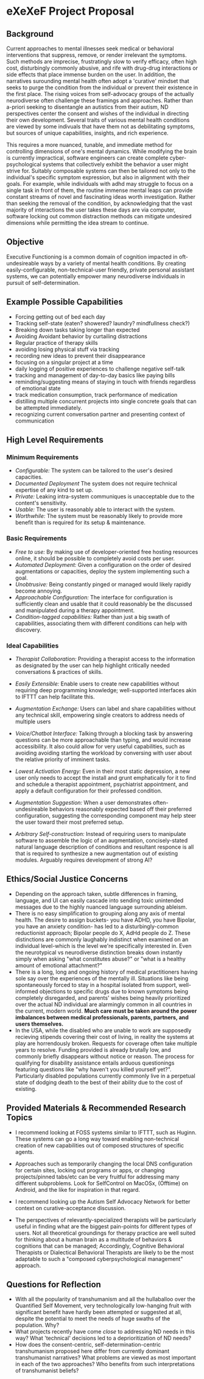 # eXeXeF Project Proposal


## Background

Current approaches to mental illnesses seek medical or behavioral interventions that suppress, remove, or render irrelevant the symptoms. Such methods are imprecise, frustratingly slow to verify efficacy, often high cost, disturbingly commonly abusive, and rife with drug-drug interactions or side effects that place immense burden on the user. In addition, the narratives surounding mental health often adopt a 'curative' mindset that seeks to purge the condition from the individual or prevent their existence in the first place. The rising voices from self-advocacy groups of the actually neurodiverse often challenge these framings and approaches. Rather than a-priori seeking to disentangle an autistics from their autism, ND perspectives center the consent and wishes of the individual in directing their own development. Several traits of various mental health conditions are viewed by some indivuals that have them not as debilitating symptoms, but sources of unique capabilities, insights, and rich experience.

This requires a more nuanced, tunable, and immediate method for controlling dimensions of one's mental dynamics. While modifying the brain is currently impractical, software engineers can create complete cyber-psychological systems that collectively exhibit the behavior a user might strive for. Suitably composable systems can then be tailored not only to the individual's specific symptom expression, but also in alignment with their goals. For example, while individuals with adhd may struggle to focus on a single task in front of them, the routine immense mental leaps can provide constant streams of novel and fascinating ideas worth investigation. Rather than seeking the removal of the condition, by acknowledging that the vast majority of interactions the user takes these days are via computer, software locking out common distraction methods can mitigate undesired dimensions while permitting the idea stream to continue.

## Objective 

Executive Functioning is a common domain of cognition impacted in oft-undesireable ways by a variety of mental health conditions. By creating easily-configurable, non-technical-user friendly, private personal assistant systems, we can potentially empower many neurodiverse individuals in pursuit of self-determination.

## Example Possible Capabilities
- Forcing getting out of bed each day
- Tracking self-state (eaten? showered? laundry? mindfullness check?)
- Breaking down tasks taking longer than expected
- Avoiding Avoidant behavior by curtailing distractions
- Regular practice of therapy skills
- avoiding losing physical stuff via tracking
- recording new ideas to prevent their disappearance
- focusing on a singular project at a time
- daily logging of positive experiences to challenge negative self-talk
- tracking and management of day-to-day basics like paying bills
- reminding/suggesting means of staying in touch with friends regardless of emotional state
- track medication consumption, track performance of medication
- distilling multiple concurrent projects into single concrete goals that can be attempted immediately.
- recognizing current conversation partner and presenting context of communication

## High Level Requirements

### Minimum Requirements

- *Configurable:* The system can be tailored to the user's desired capacities.
- *Documented Deployment* The system does not require technical expertise of any kind to set up.
- *Private:* Leaking intra-system communiques is unacceptable due to the content's sensitivity.
- *Usable:* The user is reasonably able to interact with the system.
- *Worthwhile:* The system must be reasonably likely to provide more benefit than is required for its setup & maintenance.

### Basic Requirements
- *Free to use:* By making use of developer-oriented free hosting resources online, it should be possible to completely avoid costs per user.
- *Automated Deployment:* Given a configuration on the order of desired augmentations or capacities, deploy the system implementing such a goal.
- *Unobtrusive:* Being constantly pinged or managed would likely rapidly become annoying.
- *Approachable Configuration:* The interface for configuration is sufficiently clean and usable that it could reasonably be the discussed and manipulated during a therapy appointment.
- *Condition-tagged capabilities:* Rather than just a big swath of capabilities, associating them with different conditions can help with discovery.

### Ideal Capabilities

- *Therapist Collaboration:* Providing a therapist access to the information as designated by the user can help highlight critically needed conversations & practices of skills.
- *Easily Extensible:* Enable users to create new capabilities without requiring deep programming knowledge; well-supported interfaces akin to IFTTT can help facilitate this.
- *Augmentation Exchange:* Users can label and share capabilities without any technical skill, empowering single creators to address needs of multiple users
- *Voice/Chatbot Interface:* Talking through a blocking task by answering questions can be more approachable than typing, and would increase accessibility. It also could allow for very useful capabilities, such as avoiding avoiding starting the workload by conversing with user about the relative priority of imminent tasks.

- *Lowest Activation Energy:* Even in their most static depression, a new user only needs to accept the install and grunt emphatically for it to find and schedule a therapist appointment, psychiatrist appointment, and apply a default configuration for their professed condition.
- *Augmentation Suggestion:* When a user demonstrates often-undesireable behaviors reasonably expected based off their preferred configuration, suggesting the corresponding component may help steer the user toward their most preferred setup. 
- *Arbitrary Self-construction:* Instead of requiring users to manipulate software to assemble the logic of an augmentation, concisely-stated natural language description of conditions and resultant responce is all that is required to synthesize a new augmentation out of existing modules. Arguably requires development of strong AI?


## Ethics/Social Justice Concerns

+ Depending on the approach taken, subtle differences in framing, language, and UI can easily cascade into sending toxic unintended messages due to the highly nuanced language surrounding ableism. 
+ There is no easy simplification to grouping along any axis of mental health. The desire to assign buckets- you have ADHD, you have Bipolar, you have an anxiety condition- has led to a disturbingly-common reductionist approach; Bipolar people do X, AdHd people do Z. These distinctions are commonly laughably indistinct when examined on an individual level-which is the level we're specifically interested in. Even the neurotypical vs neurodiverse distinction breaks down instantly simply when asking "what constitutes abuse?" or "what is a healthy amount of emotional attachment?"
+ There is a long, long and ongoing history of medical practitioners having sole say over the experiences of the mentally ill. Situations like being spontaneously forced to stay in a hospital isolated from support, well-informed objections to specific drugs due to known symptoms being completely disregarded, and parents' wishes being heavily prioritized over the actual ND individual are alarmingly common in all countries in the current, modern world. **Much care must be taken around the power imbalances between medical professionals, parents, partners, and users themselves.**
+ In the USA, while the disabled who are unable to work are supposedly recieving stipends covering their cost of living, in reality the systems at play are horrendously broken. Requests for coverage often take multiple years to resolve. Funding provided is already brutally low, and commonly briefly disappears without notice or reason. The process for qualifying for disability assistance entails arduous questionings featuring questions like "why haven't you killed yourself yet?". Particularly disabled populations currently commonly live in a perpetual state of dodging death to the best of their ability due to the cost of existing.

## Provided Materials & Recommended Research Topics

+ I recommend looking at FOSS systems similar to IFTTT, such as Huginn. These systems can go a long way toward enabling non-technical creation of new capabilities out of composed structures of specific agents.

+ Approaches such as temporarily changing the local DNS configuration for certain sites, locking out programs or apps, or changing projects/pinned tabs/etc can be very fruitful for addressing many different subproblems. Look for SelfControl on MacOSx, (Offtime) on Android, and the like for inspiration in that regard.

+ I recommend looking up the Autism Self Advocacy Network for better context on curative-acceptance discussion.

+ The perspectives of relevantly-specialized therapists will be particularly useful in finding what are the biggest pain-points for different types of users. Not all theoretical groundings for therapy practice are well suited for thinking about a human brain as a multitude of behaviors & cognitions that can be managed; Accordingly, Cognitive Behavioral Therapists or Dialectical Behavioral Therapists are likely to be the most adaptable to such a "composed cyberpsychological management" approach.

## Questions for Reflection

+ With all the popularity of transhumanism and all the hullaballoo over the Quantified Self Movement, very technologically low-hanging fruit with significant benefit have hardly been attempted or suggested at all, despite the potential to meet the needs of huge swaths of the population. Why?
+ What projects recently have come *close* to addressing ND needs in this way? What 'technical' decisions led to a deprioritization of ND needs?
+ How does the consent-centric, self-determination-centric transhumanism proposed here differ from currently dominant transhumanist narratives? What problems are viewed as most important in each of the two approaches? Who benefits from such interpretations of transhumanist beliefs?

